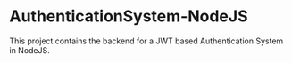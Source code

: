 # AuthenticationSystem-NodeJS

This project contains the backend for a JWT based Authentication System in NodeJS.
